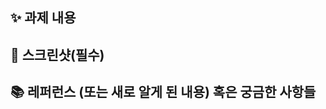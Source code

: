 ## ✨ 과제 내용

 <!-- 과제에 대한 설명을 적어주세요 -->

## 📸 스크린샷(필수)

 <!-- 스크린샷이 필요한 과제면 스크린샷을 첨부해주세요 -->

## 📚 레퍼런스 (또는 새로 알게 된 내용) 혹은 궁금한 사항들

 <!-- 참고할 사항이 있다면 적어주세요 -->
